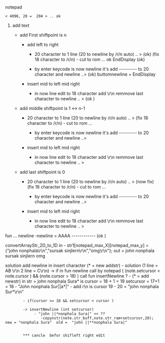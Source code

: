 notepad

	< 4096, 20 =  204 > .. ok
1. add text
	- add First shiftpoint is n 
		- add left to right 
			- 20 character to 1 line (20 to newline by /r/n auto)  .. > (ok)
				(fix  18 character  to /r/n)
					- cut to rom  ... ok  EndDisplay  (ok)

			- by enter keycode is now newline it's add --------- to 20 character and newline ..> (ok)  buttomnewline + EndDisplay
			
		
		- insert mid  to left mid right
			- in now line edit to 18 character add \r\n remmove last character to newline .. > (ok ) 

				


	- add middle shiftpoint is  1 <-> n-1
		- 20 character to 1 line (20 to newline by /r/n auto)  .. > 
				(fix  18 character  to /r/n)
					- cut to rom  ... 

			- by enter keycode is now newline it's add --------- to 20 character and newline ..> 
			
		
		- insert mid  to left mid right
			- in now line edit to 18 character add \r\n remmove last character to newline .. > 
				


	- add last shiftpoint  is 0
		- 20 character to 1 line (20 to newline by /r/n auto)  .. > (now fix)
				(fix  18 character  to /r/n)
					- cut to rom  ...  

			- by enter keycode is now newline it's add --------- to 20 character and newline ..> 
			
		
		- insert mid  to left mid right
			- in now line edit to 18 character add \r\n remmove last character to newline .. > 
				
	
		


fun ... 
  newline 
	-newline = 	AAAA ------------ (ok )

 convertArrayStr_2D_to_1D
	in - str1[notepad_max_X][notepad_max_y] = {"john nonphala\r\n","sursak sinjlern\r\n","omg\r\n"};
	out = 	john nonphala
		sursak sinjlern
		omg


solution  add newline in insert character (* = new addstr)
	- solution (1 line  = AB     \r\n 2 line =      C\r\n)
		->   if in fun newline call by notepad ( (note.setcursor < note.cursor ) && (note.cursor > 18)    ) call fun insertNewline ?
			- (* = add newstr) in str  = john nonphala Sura* is cursor = 18 + 1  = 19 setcursor = 17+1 = 18 
				-  "John nonphala Sur||a*|" 
				- add r\n is cursor 19 - 20 = "john nonphala Sur*\r\n"
			
			- if(cursor >= 18 && setcursor < cursor )

			-> insertNewline (int setcursor)
				 - "john ||*nonphala Sura|" << ?? 
					-copynstr(note.str_buff,note.str_ram+setcursor,20); new = "nonphala Sura"  old =  "john ||**nonphala Sura|"
					
				
			*** cancle  befor shifleft right edit 	   
				
				
				 	
			
		
		
			  
			
 




	

